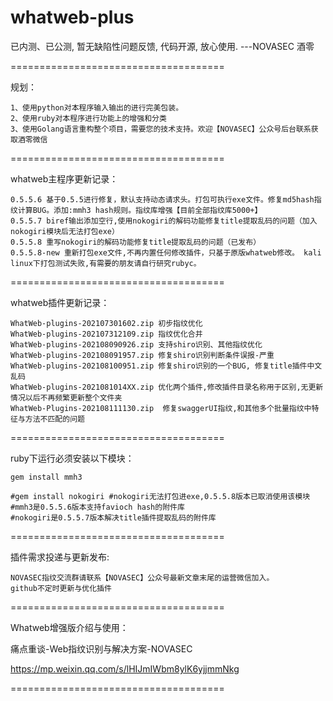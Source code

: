 # whatweb-plus

已内测、已公测, 暂无缺陷性问题反馈, 代码开源, 放心使用.  ---NOVASEC 酒零

=====================================

规划：

    1、使用python对本程序输入输出的进行完美包装。
    2、使用ruby对本程序进行功能上的增强和分类
    3、使用Golang语言重构整个项目，需要您的技术支持。欢迎【NOVASEC】公众号后台联系获取酒零微信

=====================================

whatweb主程序更新记录：
    
    0.5.5.6 基于0.5.5进行修复，默认支持动态请求头。打包可执行exe文件。修复md5hash指纹计算BUG。添加:mmh3 hash规则。指纹库增强【目前全部指纹库5000+】
    0.5.5.7 biref输出添加空行,使用nokogiri的解码功能修复title提取乱码的问题（加入nokogiri模块后无法打包exe）
    0.5.5.8 重写nokogiri的解码功能修复title提取乱码的问题（已发布）
    0.5.5.8-new 重新打包exe文件,不再内置任何修改插件，只基于原版whatweb修改。 kali linux下打包测试失败,有需要的朋友请自行研究rubyc。
   
=====================================

whatweb插件更新记录：

    WhatWeb-plugins-202107301602.zip 初步指纹优化
    WhatWeb-plugins-202107312109.zip 指纹优化合并
    WhatWeb-plugins-202108090926.zip 支持shiro识别、其他指纹优化
    WhatWeb-plugins-202108091957.zip 修复shiro识别判断条件误报-严重
    WhatWeb-plugins-202108100951.zip 修复shiro识别的一个BUG, 修复title插件中文乱码
    WhatWeb-plugins-2021081014XX.zip 优化两个插件,修改插件目录名称用于区别,无更新情况以后不再频繁更新整个文件夹
    WhatWeb-Plugins-202108111130.zip  修复swaggerUI指纹,和其他多个批量指纹中特征与方法不匹配的问题
        
=====================================

ruby下运行必须安装以下模块：

    gem install mmh3 
    
    #gem install nokogiri #nokogiri无法打包进exe,0.5.5.8版本已取消使用该模块
    #mmh3是0.5.5.6版本支持favioch hash的附件库
    #nokogiri是0.5.5.7版本解决title插件提取乱码的附件库 
    
=====================================

插件需求投递与更新发布:

    NOVASEC指纹交流群请联系【NOVASEC】公众号最新文章末尾的运营微信加入。
    github不定时更新与优化插件

=====================================

Whatweb增强版介绍与使用：

痛点重谈-Web指纹识别与解决方案-NOVASEC

https://mp.weixin.qq.com/s/lHIJmIWbm8ylK6yjjmmNkg

=====================================






